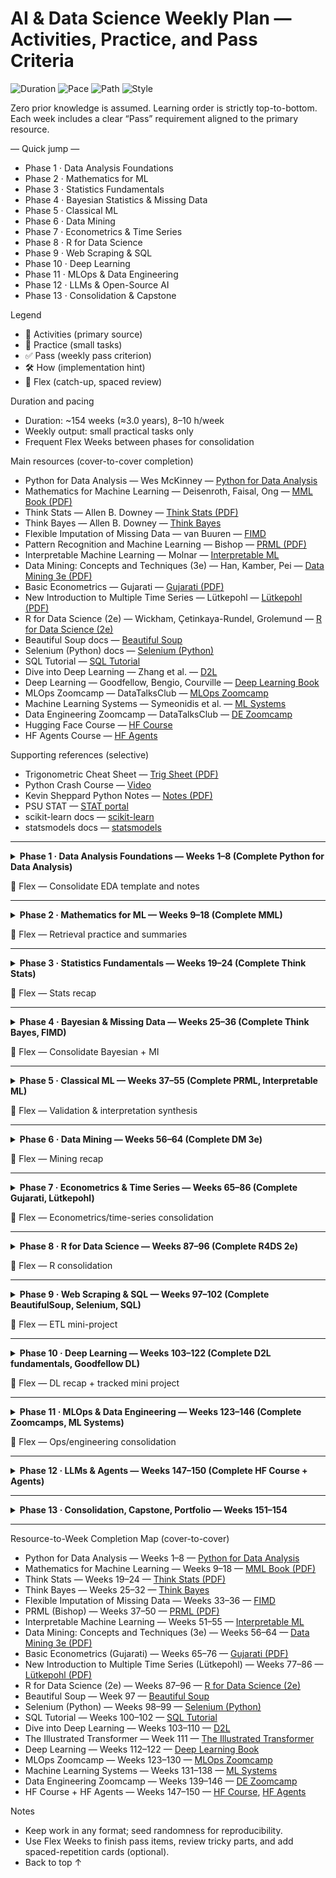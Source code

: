 # AI & Data Science Weekly Plan — Activities, Practice, and Pass Criteria

![Duration](https://img.shields.io/badge/duration-~154_weeks-6f42c1)
![Pace](https://img.shields.io/badge/pace-8–10_h%2Fweek-0e8a16)
![Path](https://img.shields.io/badge/path-beginner%E2%86%92practitioner-0366d6)
![Style](https://img.shields.io/badge/style-cumulative%2C_concept%E2%86%92practice-555)

Zero prior knowledge is assumed. Learning order is strictly top-to-bottom. Each week includes a clear “Pass” requirement aligned to the primary resource.

— Quick jump —
- Phase 1 · Data Analysis Foundations
- Phase 2 · Mathematics for ML
- Phase 3 · Statistics Fundamentals
- Phase 4 · Bayesian Statistics & Missing Data
- Phase 5 · Classical ML
- Phase 6 · Data Mining
- Phase 7 · Econometrics & Time Series
- Phase 8 · R for Data Science
- Phase 9 · Web Scraping & SQL
- Phase 10 · Deep Learning
- Phase 11 · MLOps & Data Engineering
- Phase 12 · LLMs & Open-Source AI
- Phase 13 · Consolidation & Capstone

Legend
- 📖 Activities (primary source)
- 🧪 Practice (small tasks)
- ✅ Pass (weekly pass criterion)
- 🛠️ How (implementation hint)
- 🔁 Flex (catch-up, spaced review)

Duration and pacing
- Duration: ~154 weeks (≈3.0 years), 8–10 h/week
- Weekly output: small practical tasks only
- Frequent Flex Weeks between phases for consolidation

Main resources (cover-to-cover completion)
- Python for Data Analysis — Wes McKinney — [Python for Data Analysis](https://wesmckinney.com/book/)
- Mathematics for Machine Learning — Deisenroth, Faisal, Ong — [MML Book (PDF)](https://course.ccs.neu.edu/ds4420sp20/readings/mml-book.pdf)
- Think Stats — Allen B. Downey — [Think Stats (PDF)](https://greenteapress.com/thinkstats/thinkstats.pdf)
- Think Bayes — Allen B. Downey — [Think Bayes](https://open.umn.edu/opentextbooks/textbooks/think-bayes-bayesian-statistics-made-simple)
- Flexible Imputation of Missing Data — van Buuren — [FIMD](https://stefvanbuuren.name/fimd/)
- Pattern Recognition and Machine Learning — Bishop — [PRML (PDF)](https://www.microsoft.com/en-us/research/uploads/prod/2006/01/Bishop-Pattern-Recognition-and-Machine-Learning-2006.pdf)
- Interpretable Machine Learning — Molnar — [Interpretable ML](https://christophm.github.io/interpretable-ml-book/)
- Data Mining: Concepts and Techniques (3e) — Han, Kamber, Pei — [Data Mining 3e (PDF)](https://myweb.sabanciuniv.edu/rdehkharghani/files/2016/02/The-Morgan-Kaufmann-Series-in-Data-Management-Systems-Jiawei-Han-Micheline-Kamber-Jian-Pei-Data-Mining.-Concepts-and-Techniques-3rd-Edition-Morgan-Kaufmann-2011.pdf)
- Basic Econometrics — Gujarati — [Gujarati (PDF)](https://www.cbpbu.ac.in/userfiles/file/2020/STUDY_MAT/ECO/1.pdf)
- New Introduction to Multiple Time Series — Lütkepohl — [Lütkepohl (PDF)](https://www.cur.ac.rw/mis/main/library/documents/book_file/2005_Book_NewIntroductionToMultipleTimeS.pdf)
- R for Data Science (2e) — Wickham, Çetinkaya-Rundel, Grolemund — [R for Data Science (2e)](https://r4ds.hadley.nz)
- Beautiful Soup docs — [Beautiful Soup](https://www.crummy.com/software/BeautifulSoup/bs4/doc/)
- Selenium (Python) docs — [Selenium (Python)](https://selenium-python.readthedocs.io/index.html)
- SQL Tutorial — [SQL Tutorial](https://www.sqltutorial.org/)
- Dive into Deep Learning — Zhang et al. — [D2L](https://d2l.ai)
- Deep Learning — Goodfellow, Bengio, Courville — [Deep Learning Book](https://www.deeplearningbook.org/)
- MLOps Zoomcamp — DataTalksClub — [MLOps Zoomcamp](https://github.com/DataTalksClub/mlops-zoomcamp)
- Machine Learning Systems — Symeonidis et al. — [ML Systems](https://mlsysbook.ai)
- Data Engineering Zoomcamp — DataTalksClub — [DE Zoomcamp](https://github.com/DataTalksClub/data-engineering-zoomcamp)
- Hugging Face Course — [HF Course](https://huggingface.co/course/chapter1)
- HF Agents Course — [HF Agents](https://huggingface.co/learn/agents-course/unit0/introduction)

Supporting references (selective)
- Trigonometric Cheat Sheet — [Trig Sheet (PDF)](https://tutorial.math.lamar.edu/pdf/Trig_Cheat_Sheet.pdf)
- Python Crash Course — [Video](https://www.youtube.com/watch?v=rfscVS0vtbw)
- Kevin Sheppard Python Notes — [Notes (PDF)](https://www.kevinsheppard.com/files/teaching/python/notes/python_introduction_2021.pdf)
- PSU STAT — [STAT portal](https://online.stat.psu.edu)
- scikit-learn docs — [scikit-learn](https://scikit-learn.org/stable/index.html)
- statsmodels docs — [statsmodels](https://www.statsmodels.org/stable/index.html)

---------------------------------------------------------------------

<details>
<summary><b>Phase 1 · Data Analysis Foundations — Weeks 1–8 (Complete Python for Data Analysis)</b></summary>

Week 1 — P4DA Ch. 1–2
- 📖 Activities: [Python for Data Analysis](https://wesmckinney.com/book/)
- 🧪 Practice: Read CSV; Series/DataFrame basics; indexing; simple plots (exactly from Ch.1–2 topics)
- ✅ Pass: One notebook that loads a CSV, uses `.head()/.info()`, selects columns via `.loc/.iloc`, filters rows, and produces 4 labeled matplotlib/seaborn plots.
- 🛠️ How: `pd.read_csv`, `.loc/.iloc`, boolean masks, `plot.hist()`, `seaborn.countplot`.

Week 2 — P4DA Ch. 3–4
- 📖 Activities: [Python for Data Analysis](https://wesmckinney.com/book/)
- 🧪 Practice: Aggregation with `groupby`, merges/joins, reshaping with `stack/unstack/pivot`
- ✅ Pass: Build a summary table via `groupby().agg()`, merge it to a second table with `pd.merge`, and reshape it with `pivot_table`. Verify row/column counts at each step.
- 🛠️ How: `groupby().agg({"col":"mean"})`, `pd.merge(left, right, on="key")`, `pd.pivot_table(values, index, columns, aggfunc)`.

Week 3 — P4DA Ch. 5–6
- 📖 Activities: [Python for Data Analysis](https://wesmckinney.com/book/)
- 🧪 Practice: Text cleanup with `.str` methods; date parsing; dtype fixes
- ✅ Pass: Convert a messy date column to `datetime64[ns]`, standardize a string categorical column (trim/lower), and produce a 10-line data dictionary describing each column and dtype.
- 🛠️ How: `pd.to_datetime(..., errors="coerce")`, `df["col"].str.strip().str.lower()`, `df.astype`.

Week 4 — P4DA Ch. 7–8
- 📖 Activities: [Python for Data Analysis](https://wesmckinney.com/book/)
- 🧪 Practice: Time series indexing; resampling; rolling/window ops (as introduced in Ch.7–8)
- ✅ Pass: Set a DateTimeIndex, resample to weekly means, and compute a 7-step rolling mean; plot original vs resampled vs rolling mean in one figure.
- 🛠️ How: `df = df.set_index("date")`, `df.resample("W").mean()`, `.rolling(7).mean()`.

Week 5 — P4DA Ch. 9–10
- 📖 Activities: [Python for Data Analysis](https://wesmckinney.com/book/)
- 🧪 Practice: Categoricals; pivot tables; tidy summaries
- ✅ Pass: Convert a string column to ordered `Categorical` and produce a pivot table summarizing a numeric metric by that category. Justify the order.
- 🛠️ How: `pd.Categorical(df["cat"], categories=[...], ordered=True)`, `pd.pivot_table`.

Week 6 — P4DA Ch. 11–12 (+appendices)
- 📖 Activities: [Python for Data Analysis](https://wesmckinney.com/book/)
- 🧪 Practice: Functions and reuse; exporting artifacts; light performance care (vectorization where shown)
- ✅ Pass: Turn your EDA steps into small functions at top of a notebook and parameterize the input filepath; saving 1 CSV and 2 plots. Re-run on a second dataset by changing one variable.
- 🛠️ How: Define `load_data(path)`, `clean(df)`, `summarize(df)`; `df.to_csv`, `plt.savefig`.

Week 7 — P4DA Project A
- 📖 Activities: [Python for Data Analysis](https://wesmckinney.com/book/)
- 🧪 Practice: End-to-end EDA using only chapters 1–12 capabilities
- ✅ Pass: Apply your parameterized EDA to a new dataset and write a 1-page memo with ≥3 insights, ≥2 hypotheses, and ≥1 data quality risk.
- 🛠️ How: Reuse Week 6 functions; keep code idempotent.

Week 8 — P4DA Project B
- 📖 Activities: [Python for Data Analysis](https://wesmckinney.com/book/)
- 🧪 Practice: Feature engineering strictly from transforms covered (dates, ratios, categories)
- ✅ Pass: Create 5 features (date parts, ratios, interactions limited to arithmetic) and document rationale and potential leakage.
- 🛠️ How: `df.assign(...)`, `pd.to_datetime(...).dt.month`, arithmetic features.
</details>

🔁 Flex — Consolidate EDA template and notes

---------------------------------------------------------------------

<details>
<summary><b>Phase 2 · Mathematics for ML — Weeks 9–18 (Complete MML)</b></summary>

Week 9 — Linear Algebra I
- 📖 [MML Book (PDF)](https://course.ccs.neu.edu/ds4420sp20/readings/mml-book.pdf)
- 🧪 Practice: Vectors, norms, matrix ops; SVD intro
- ✅ Pass: Compute SVD on a toy matrix and reconstruct it from top-k components; report reconstruction error vs k.
- 🛠️ How: `U,S,Vt = np.linalg.svd(A, full_matrices=False)`; `A_k = U[:,:k] @ np.diag(S[:k]) @ Vt[:k]`.

Week 10 — Linear Algebra II
- 📖 [MML Book (PDF)](https://course.ccs.neu.edu/ds4420sp20/readings/mml-book.pdf)
- 🧪 Practice: Eigenvalues/vectors; conditioning
- ✅ Pass: Show eigenvector sensitivity by adding small Gaussian noise to a symmetric matrix and plotting angle change vs noise.
- 🛠️ How: `np.linalg.eig`; compute angle via normalized dot product.

Week 11 — Decompositions & Geometry
- 📖 [MML Book (PDF)](...)
- 🧪 Practice: QR vs normal equations for least squares
- ✅ Pass: Solve `min ||Ax-b||` via normal equations and via QR; compare residual norms.
- 🛠️ How: `np.linalg.qr(A)`; backsolve; `np.linalg.lstsq` for reference.

Week 12 — Vector Calculus I
- 📖 [MML Book (PDF)](...)
- 🧪 Practice: Gradients/Jacobians; gradient descent on convex quadratic
- ✅ Pass: Show monotone loss decrease for a suitable step size on `f(x)=1/2 x^T Q x + c^T x`.
- 🛠️ How: analytic gradient `Qx+c`; fixed small step.

Week 13 — Vector Calculus II
- 📖 [MML Book (PDF)](...)
- 🧪 Practice: Chain rule; finite-difference checks
- ✅ Pass: Compare analytic vs central-difference gradient on a 2D function; max abs diff < 1e-4.
- 🛠️ How: central differences with small `h`.

Week 14 — Probability I
- 📖 [MML Book (PDF)](...)
- 🧪 Practice: LLN/CLT simulations using distributions covered
- ✅ Pass: For Binomial and Poisson sample means, show variance ≈ theory and QQ-plots trending more linear as n increases.
- 🛠️ How: simulate many trials; compute sample mean variance; `scipy.stats.probplot` or manual quantiles.

Week 15 — Probability II
- 📖 [MML Book (PDF)](...)
- 🧪 Practice: Covariance; correlation; dependence vs zero-correlation
- ✅ Pass: Generate correlated Normals via Cholesky and recover covariance empirically with small Frobenius error (< 0.05).
- 🛠️ How: `L = cholesky(Sigma)`; `X = Z @ L.T`; `np.cov`.

Week 16 — Optimization I
- 📖 [MML Book (PDF)](...)
- 🧪 Practice: Convexity via Hessian; backtracking line search
- ✅ Pass: Verify convexity by PSD Hessian for two functions and implement backtracking line search on a convex quadratic.
- 🛠️ How: compute Hessian analytically or via finite differences; Armijo condition.

Week 17 — Optimization II
- 📖 [MML Book (PDF)](...)
- 🧪 Practice: Compare first- vs second-order methods introduced in MML
- ✅ Pass: Solve ridge-regularized least squares with Gradient Descent (with backtracking) vs Newton’s method; show iterations-to-tolerance.
- 🛠️ How: add λI to Q; implement Newton step using Hessian; compare convergence curves.

Week 18 — Review
- 📖 [MML Book (PDF)](...)
- 🧪 Practice: Concept map and short-link notes
- ✅ Pass: A one-page map with ≥10 links from math concepts to later ML choices (e.g., regularization ↔ condition number).
- 🛠️ How: diagram or bullet map; keep explicit link statements.
</details>

🔁 Flex — Retrieval practice and summaries

---------------------------------------------------------------------

<details>
<summary><b>Phase 3 · Statistics Fundamentals — Weeks 19–24 (Complete Think Stats)</b></summary>

Week 19 — Think Stats Ch. 1
- 📖 [Think Stats (PDF)](https://greenteapress.com/thinkstats/thinkstats.pdf)
- 🧪 Practice: ECDF construction; histogram comparison
- ✅ Pass: Implement ECDF on real data; verify it is non-decreasing and ends at 1.0; compare to histogram shape.
- 🛠️ How: `np.sort`; `np.arange(1,n+1)/n`.

Week 20 — Think Stats Ch. 2
- 📖 [Think Stats (PDF)](...)
- 🧪 Practice: Robust vs classical descriptive stats
- ✅ Pass: Report mean/SD vs median/MAD/trimmed mean on 2 datasets and explain divergence due to skew/outliers.
- 🛠️ How: `scipy.stats.median_abs_deviation`; trimming via slice after sort.

Week 21 — Think Stats Ch. 3–4
- 📖 [Think Stats (PDF)](...)
- 🧪 Practice: Relationships; Pearson vs Spearman
- ✅ Pass: Show an example where Pearson and Spearman diverge and explain monotone non-linear dependence.
- 🛠️ How: `np.corrcoef`; `scipy.stats.spearmanr`.

Week 22 — Think Stats Ch. 5–6
- 📖 [Think Stats (PDF)](...)
- 🧪 Practice: Basic probability; simple Bayesian update
- ✅ Pass: Compute a Beta–Binomial posterior mean/var analytically and confirm via simulation.
- 🛠️ How: closed-form update; simulate posteriors.

Week 23 — Think Stats Ch. 7–8
- 📖 [Think Stats (PDF)](...)
- 🧪 Practice: Hypothesis testing
- ✅ Pass: Simulate empirical Type I ≈ α and produce a power curve for a specified effect size.
- 🛠️ How: repeated sampling; count rejections.

Week 24 — Think Stats Ch. 9–10 (+wrap)
- 📖 [Think Stats (PDF)](...)
- 🧪 Practice: Regression basics; diagnostics
- ✅ Pass: Fit OLS; show residual mean ≈ 0, residual vs fitted plot, and compute VIFs; flag VIF > 10 if any.
- 🛠️ How: `statsmodels.api.OLS`; `variance_inflation_factor`.
</details>

🔁 Flex — Stats recap

---------------------------------------------------------------------

<details>
<summary><b>Phase 4 · Bayesian & Missing Data — Weeks 25–36 (Complete Think Bayes, FIMD)</b></summary>

Weeks 25–32 — Think Bayes (Ch. 1–14, paced)
- 📖 [Think Bayes](https://open.umn.edu/opentextbooks/textbooks/think-bayes-bayesian-statistics-made-simple)
- 🧪 Practice: Conjugates; posterior predictive checks; simple model comparison as presented in the book
- ✅ Pass (weekly): Implement a book-aligned Bayesian model (e.g., Beta–Binomial, Gamma–Poisson, Normal–Normal) with prior sensitivity and a posterior predictive check. For comparison, use the approach discussed in the chapter (e.g., predictive performance or simple Bayes factors where applicable).
- 🛠️ How: analytic posteriors when available; draw PPC replicates and compare a chosen statistic.

Weeks 33–36 — Flexible Imputation of Missing Data (complete)
- 📖 [FIMD](https://stefvanbuuren.name/fimd/)
- 🧪 Practice: Missingness mechanisms; MICE; sensitivity (as in book)
- ✅ Pass (weekly): Run MICE (m≥5) on a dataset; report pooled estimates per Rubin’s rules; compare to complete-case; perform delta-adjustment sensitivity where relevant.
- 🛠️ How: use a MICE implementation (e.g., statsmodels/impyute/sklearn-iterative as proxy) consistent with book procedures.
</details>

🔁 Flex — Consolidate Bayesian + MI

---------------------------------------------------------------------

<details>
<summary><b>Phase 5 · Classical ML — Weeks 37–55 (Complete PRML, Interpretable ML)</b></summary>

Weeks 37–50 — PRML (Ch. 1–13 + review)
- 📖 [PRML (PDF)](https://www.microsoft.com/en-us/research/uploads/prod/2006/01/Bishop-Pattern-Recognition-and-Machine-Learning-2006.pdf)
- 🧪 Practice: Implement chapter-aligned core algorithms using only concepts introduced so far (e.g., logistic regression, linear regression with basis functions, naive Bayes, kernels for regression, EM for GMM, simple graphical model inference)
- ✅ Pass (weekly): From-scratch implementation for that chapter demonstrates parity (within 2–5%) with a library baseline on a small toy dataset; include seeded reproducibility.
- 🛠️ How: use sklearn purely as an oracle for comparison; fix `random_state`; limit to toy-scale experiments.

Weeks 51–55 — Interpretable ML (complete)
- 📖 [Interpretable ML](https://christophm.github.io/interpretable-ml-book/)
- 🧪 Practice: Global (PDP/ICE, permutation) and local (e.g., SHAP) methods as presented
- ✅ Pass (weekly): Apply PDP/ICE and permutation importance; then SHAP to the same model; write a 1-page note on stability and limitations across 3 resamples.
- 🛠️ How: `sklearn.inspection.partial_dependence/plot_partial_dependence` (or newer API), `permutation_importance`, `shap` for local explanations.
</details>

🔁 Flex — Validation & interpretation synthesis

---------------------------------------------------------------------

<details>
<summary><b>Phase 6 · Data Mining — Weeks 56–64 (Complete DM 3e)</b></summary>

Weeks 56–64 — Data Mining 3e (Ch. 1–12)
- 📖 [Data Mining 3e (PDF)](https://myweb.sabanciuniv.edu/rdehkharghani/files/2016/02/The-Morgan-Kaufmann-Series-in-Data-Management-Systems-Jiawei-Han-Micheline-Kamber-Jian-Pei-Data-Mining.-Concepts-and-Techniques-3rd-Edition-Morgan-Kaufmann-2011.pdf)
- 🧪 Practice: Per-chapter algorithmic work strictly matching the chapter (e.g., data preprocessing tasks; Apriori/FP-Growth; decision trees; k-means/DBSCAN; outlier detection)
- ✅ Pass (weekly): Implement a minimal working version for the chapter’s focal algorithm OR replicate results using a library; verify correctness on a deterministic toy and compare performance on a small real dataset.
- 🛠️ How: construct small synthetic datasets with known ground truth (fixed seeds); assert counts/clusters/rules match expectation.
</details>

🔁 Flex — Mining recap

---------------------------------------------------------------------

<details>
<summary><b>Phase 7 · Econometrics & Time Series — Weeks 65–86 (Complete Gujarati, Lütkepohl)</b></summary>

Weeks 65–76 — Basic Econometrics (complete)
- 📖 [Gujarati (PDF)](https://www.cbpbu.ac.in/userfiles/file/2020/STUDY_MAT/ECO/1.pdf)
- 🧪 Practice: Reproduce a worked example per chapter using methods from that chapter only (OLS basics; classical assumption diagnostics; heteroskedasticity/autocorrelation remedies; functional form; limited dependent variables as presented)
- ✅ Pass (weekly): Match the textbook example’s coefficients and standard errors (within rounding) and include one robustness check discussed in that chapter (e.g., robust/HAC SEs when appropriate).
- 🛠️ How: `statsmodels` OLS/GLM, `cov_type="HC3"` or HAC if the chapter addresses it; include diagnostic plots taught there.

Weeks 77–86 — Lütkepohl (complete)
- 📖 [Lütkepohl (PDF)](https://www.cur.ac.rw/mis/main/library/documents/book_file/2005_Book_NewIntroductionToMultipleTimeS.pdf)
- 🧪 Practice: VAR/VECM workflow exactly as the book presents (lag selection, stability checks, IRFs/FEVD, cointegration where applicable)
- ✅ Pass (weekly): Fit VAR/VECM on a macro dataset; pass residual diagnostics; include IRFs/FEVD; perform cointegration tests if required by the chapter.
- 🛠️ How: `statsmodels.tsa.api.VAR/VECM`; rolling-origin evaluation for forecast sections.
</details>

🔁 Flex — Econometrics/time-series consolidation

---------------------------------------------------------------------

<details>
<summary><b>Phase 8 · R for Data Science — Weeks 87–96 (Complete R4DS 2e)</b></summary>

Weeks 87–96 — R4DS (Complete)
- 📖 [R for Data Science (2e)](https://r4ds.hadley.nz)
- 🧪 Practice: Weekly mini-analyses using only the chapters completed that week (wrangle → visualize → model or summary → render)
- ✅ Pass (weekly): Render a Quarto/Rmd report that re-runs end-to-end with one command, using a seed and only functions introduced in the completed chapters.
- 🛠️ How: `tidyverse` verbs for the covered chapters; `set.seed`; optional `targets/drake` for reproducible workflows.
</details>

🔁 Flex — R consolidation

---------------------------------------------------------------------

<details>
<summary><b>Phase 9 · Web Scraping & SQL — Weeks 97–102 (Complete BeautifulSoup, Selenium, SQL)</b></summary>

Week 97 — BeautifulSoup
- 📖 [Beautiful Soup](https://www.crummy.com/software/BeautifulSoup/bs4/doc/)
- 🧪 Practice: Single static page scrape using only requests + bs4 (selectors, parsing, extraction)
- ✅ Pass: Save structured CSV/JSON with documented schema; respect robots.txt; no 429s.
- 🛠️ How: `requests.get`; `BeautifulSoup(html, "lxml")`; `.select` or `.find_all`; `time.sleep` backoff.

Weeks 98–99 — Selenium
- 📖 [Selenium (Python)](https://selenium-python.readthedocs.io/index.html)
- 🧪 Practice: Dynamic page automation as per docs (waits, selectors, pagination/scroll)
- ✅ Pass (weekly): Scrape a dynamic page (e.g., infinite scroll or simple login) and save a timestamped, deterministic snapshot with logs of retries/timeouts.
- 🛠️ How: `WebDriverWait`; CSS/XPath selectors; consistent viewport and user agent.

Weeks 100–102 — SQL Tutorial
- 📖 [SQL Tutorial](https://www.sqltutorial.org/)
- 🧪 Practice: Core SELECT/WHERE/JOIN; then subqueries/aggregations; then windows/CTEs (in tutorial order)
- ✅ Pass (weekly): Execute ≥20 queries aligned to the week’s tutorial sections; final week includes a small analytics schema and ≥10 window/CTE queries.
- 🛠️ How: SQLite/Postgres with seeded sample DB; save each query with expected rowcount.
</details>

🔁 Flex — ETL mini-project

---------------------------------------------------------------------

<details>
<summary><b>Phase 10 · Deep Learning — Weeks 103–122 (Complete D2L fundamentals, Goodfellow DL)</b></summary>

Weeks 103–110 — D2L (Fundamentals)
- 📖 [D2L](https://d2l.ai)
- 🧪 Practice: Topic-specific small models exactly as covered (MLP, CNN, RNN; optimization; regularization; data pipelines)
- ✅ Pass (weekly): Train the chapter’s model variant on a toy dataset with fixed seeds and one controlled ablation (optimizer OR regularization) taught in D2L; log curves/metrics.
- 🛠️ How: Follow D2L’s PyTorch/MXNet examples; fix seeds; keep experiments minimal and reproducible.

Week 111 — The Illustrated Transformer (Bridge)
- 📖 [The Illustrated Transformer](https://jalammar.github.io/illustrated-transformer/)
- 🧪 Practice: Self-attention mechanics (shapes, masks, scaling) as explained in the article
- ✅ Pass: Implement toy self-attention and write unit tests for shape/mask/scaling behavior.
- 🛠️ How: NumPy/PyTorch; `assert` shape checks; verify mask zeros attention to padded tokens.

Weeks 112–122 — Deep Learning Book (Complete)
- 📖 [Deep Learning Book](https://www.deeplearningbook.org/)
- 🧪 Practice: For each chapter, run a small experiment that demonstrates the chapter’s key concept using building blocks learned in D2L
- ✅ Pass (weekly): Provide a controlled comparison or demonstration plot showing the expected qualitative effect (e.g., different inits, L2 vs dropout, step-size schedules).
- 🛠️ How: Small synthetic or standard toy datasets; fixed seeds; log and compare curves cleanly.
</details>

🔁 Flex — DL recap + tracked mini project

---------------------------------------------------------------------

<details>
<summary><b>Phase 11 · MLOps & Data Engineering — Weeks 123–146 (Complete Zoomcamps, ML Systems)</b></summary>

Weeks 123–130 — MLOps Zoomcamp
- 📖 [MLOps Zoomcamp](https://github.com/DataTalksClub/mlops-zoomcamp)
- 🧪 Practice: Module-by-module implementation as taught (tracking, packaging, CI, serving, orchestration, monitoring)
- ✅ Pass (weekly): A runnable local pipeline from clean state to served endpoint with tests passing for that week’s scope.
- 🛠️ How: Docker/Compose; MLflow/W&B; `pytest`; minimal infra defined as per module.

Weeks 131–138 — Machine Learning Systems
- 📖 [ML Systems](https://mlsysbook.ai)
- 🧪 Practice: Write/extend a system design doc each week focusing only on that week’s concepts (SLA/SLOs; rollout/rollback; monitoring; data contracts; cost/reliability)
- ✅ Pass (weekly): The doc includes concrete metrics, failure scenarios, and operational procedures aligned to the chapter.
- 🛠️ How: ADR template; simple diagrams-as-code optional (e.g., Mermaid).

Weeks 139–146 — Data Engineering Zoomcamp
- 📖 [DE Zoomcamp](https://github.com/DataTalksClub/data-engineering-zoomcamp)
- 🧪 Practice: Module-by-module pipeline work (ingestion, storage, batch/stream, orchestration, analytics eng, testing) as taught in the course
- ✅ Pass (weekly): Re-deployable pipeline from scratch with idempotent runs for that module’s scope.
- 🛠️ How: Terraform/Docker where required, dbt, Airflow/Prefect according to the module.
</details>

🔁 Flex — Ops/engineering consolidation

---------------------------------------------------------------------

<details>
<summary><b>Phase 12 · LLMs & Agents — Weeks 147–150 (Complete HF Course + Agents)</b></summary>

Weeks 147–149 — Hugging Face Course
- 📖 [HF Course](https://huggingface.co/course/chapter1)
- 🧪 Practice: Datasets, tokenizers, training, inference as covered by the course units
- ✅ Pass (weekly): Fine-tune or run inference with a small transformer; evaluate with a suitable metric; log configs exactly as the course demonstrates.
- 🛠️ How: `transformers`, `datasets`, `accelerate`; keep to course-recommended scripts.

Week 150 — HF Agents
- 📖 [HF Agents](https://huggingface.co/learn/agents-course/unit0/introduction)
- 🧪 Practice: Tool-using agent with timeouts and error handling as per course
- ✅ Pass: Agent completes a simple multi-step task within timeouts and handles one injected failure path gracefully; list safety checks.
- 🛠️ How: Use course framework; implement guards/timeouts as shown.
</details>

---------------------------------------------------------------------

<details>
<summary><b>Phase 13 · Consolidation, Capstone, Portfolio — Weeks 151–154</b></summary>

Week 151 — statsmodels deep dive
- 📖 [statsmodels](https://www.statsmodels.org/stable/index.html)
- 🧪 Practice: Reproduce two econometric analyses from earlier phases using only covered methods
- ✅ Pass: Match reference coefficients/SEs within tolerance; include robust SEs where applicable.

Week 152 — scikit-learn deep dive
- 📖 [scikit-learn](https://scikit-learn.org/stable/index.html)
- 🧪 Practice: Build a clean template ML pipeline using methods you have already learned (preprocess → CV → metric → calibration if relevant)
- ✅ Pass: Deterministically re-runs and produces calibrated probabilities (if classification).

Weeks 153–154 — Capstone & Portfolio
- 📖 Integrate end-to-end skills only from prior phases
- 🧪 Practice: Capstone with uncertainty quantification, interpretability, evaluation protocol, and non-technical brief
- ✅ Pass: Reproducible project script; README with assumptions/risks; clear results and decisions.
</details>

---------------------------------------------------------------------

Resource-to-Week Completion Map (cover-to-cover)
- Python for Data Analysis — Weeks 1–8 — [Python for Data Analysis](https://wesmckinney.com/book/)
- Mathematics for Machine Learning — Weeks 9–18 — [MML Book (PDF)](https://course.ccs.neu.edu/ds4420sp20/readings/mml-book.pdf)
- Think Stats — Weeks 19–24 — [Think Stats (PDF)](https://greenteapress.com/thinkstats/thinkstats.pdf)
- Think Bayes — Weeks 25–32 — [Think Bayes](https://open.umn.edu/opentextbooks/textbooks/think-bayes-bayesian-statistics-made-simple)
- Flexible Imputation of Missing Data — Weeks 33–36 — [FIMD](https://stefvanbuuren.name/fimd/)
- PRML (Bishop) — Weeks 37–50 — [PRML (PDF)](https://www.microsoft.com/en-us/research/uploads/prod/2006/01/Bishop-Pattern-Recognition-and-Machine-Learning-2006.pdf)
- Interpretable Machine Learning — Weeks 51–55 — [Interpretable ML](https://christophm.github.io/interpretable-ml-book/)
- Data Mining: Concepts and Techniques (3e) — Weeks 56–64 — [Data Mining 3e (PDF)](https://myweb.sabanciuniv.edu/rdehkharghani/files/2016/02/The-Morgan-Kaufmann-Series-in-Data-Management-Systems-Jiawei-Han-Micheline-Kamber-Jian-Pei-Data-Mining.-Concepts-and-Techniques-3rd-Edition-Morgan-Kaufmann-2011.pdf)
- Basic Econometrics (Gujarati) — Weeks 65–76 — [Gujarati (PDF)](https://www.cbpbu.ac.in/userfiles/file/2020/STUDY_MAT/ECO/1.pdf)
- New Introduction to Multiple Time Series (Lütkepohl) — Weeks 77–86 — [Lütkepohl (PDF)](https://www.cur.ac.rw/mis/main/library/documents/book_file/2005_Book_NewIntroductionToMultipleTimeS.pdf)
- R for Data Science (2e) — Weeks 87–96 — [R for Data Science (2e)](https://r4ds.hadley.nz)
- Beautiful Soup — Week 97 — [Beautiful Soup](https://www.crummy.com/software/BeautifulSoup/bs4/doc/)
- Selenium (Python) — Weeks 98–99 — [Selenium (Python)](https://selenium-python.readthedocs.io/index.html)
- SQL Tutorial — Weeks 100–102 — [SQL Tutorial](https://www.sqltutorial.org/)
- Dive into Deep Learning — Weeks 103–110 — [D2L](https://d2l.ai)
- The Illustrated Transformer — Week 111 — [The Illustrated Transformer](https://jalammar.github.io/illustrated-transformer/)
- Deep Learning — Weeks 112–122 — [Deep Learning Book](https://www.deeplearningbook.org/)
- MLOps Zoomcamp — Weeks 123–130 — [MLOps Zoomcamp](https://github.com/DataTalksClub/mlops-zoomcamp)
- Machine Learning Systems — Weeks 131–138 — [ML Systems](https://mlsysbook.ai)
- Data Engineering Zoomcamp — Weeks 139–146 — [DE Zoomcamp](https://github.com/DataTalksClub/data-engineering-zoomcamp)
- HF Course + HF Agents — Weeks 147–150 — [HF Course](https://huggingface.co/course/chapter1), [HF Agents](https://huggingface.co/learn/agents-course/unit0/introduction)

Notes
- Keep work in any format; seed randomness for reproducibility.
- Use Flex Weeks to finish pass items, review tricky parts, and add spaced-repetition cards (optional).
- Back to top ↑
